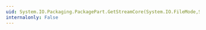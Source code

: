 ```yaml
---
uid: System.IO.Packaging.PackagePart.GetStreamCore(System.IO.FileMode,System.IO.FileAccess)
internalonly: False
---
```

